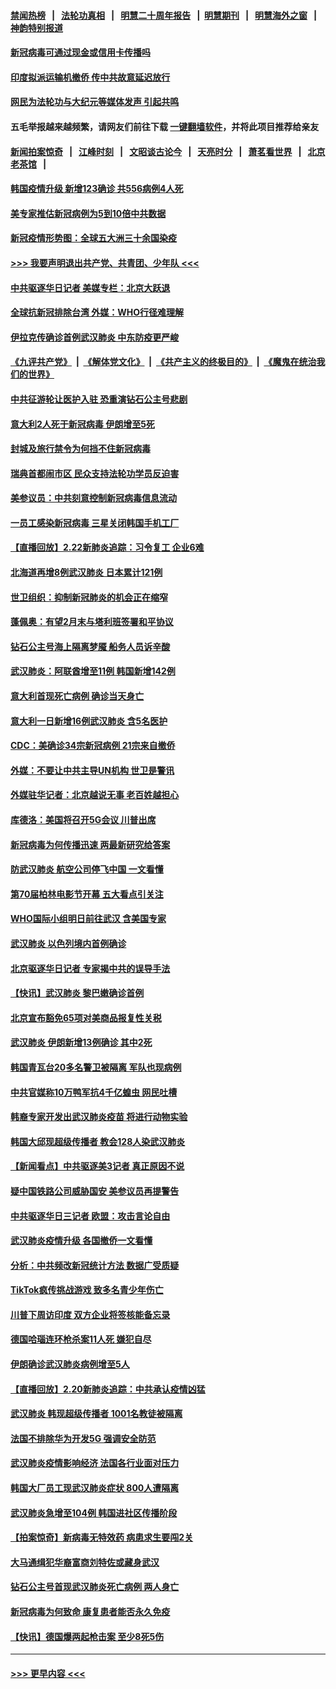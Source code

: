 #### [禁闻热榜](热点新闻.md?=0)  &nbsp;&nbsp;|&nbsp;&nbsp; [法轮功真相](https://github.com/gfw-breaker/truth/blob/master/README.md?=0) &nbsp;&nbsp;|&nbsp;&nbsp; [明慧二十周年报告](https://github.com/gfw-breaker/mh-reports/blob/master/README.md?=0) &nbsp;&nbsp;|&nbsp;&nbsp;[明慧期刊](https://github.com/gfw-breaker/mh-qikan) &nbsp;&nbsp;|&nbsp;&nbsp; [明慧海外之窗](https://github.com/gfw-breaker/mh-news/blob/master/README.md?=0) &nbsp;&nbsp;|&nbsp;&nbsp; [神韵特别报道](https://github.com/gfw-breaker/mh-news/blob/master/shenyun.md?=0)
#### [新冠病毒可通过现金或信用卡传播吗](../pages/nsc418/n11886629.md?t=02232031) 
#### [印度拟派运输机撤侨 传中共故意延迟放行](../pages/nsc418/n11889362.md?t=02232031) 
#### [网民为法轮功与大纪元等媒体发声 引起共鸣](../pages/nsc418/n11889143.md?t=02232031) 
#### 五毛举报越来越频繁，请网友们前往下载 [一键翻墙软件](https://github.com/gfw-breaker/ssr-accounts)，并将此项目推荐给亲友
#### [新闻拍案惊奇](https://github.com/gfw-breaker/banned-news/blob/master/pages/link4.md) &nbsp;&nbsp;|&nbsp;&nbsp; [江峰时刻](https://github.com/gfw-breaker/banned-news/blob/master/pages/link4.md) &nbsp;&nbsp;|&nbsp;&nbsp; [文昭谈古论今](https://github.com/gfw-breaker/banned-news/blob/master/pages/link4.md) &nbsp;&nbsp;|&nbsp;&nbsp; [天亮时分](https://github.com/gfw-breaker/banned-news/blob/master/pages/link4.md) &nbsp;&nbsp;|&nbsp;&nbsp; [萧茗看世界](https://github.com/gfw-breaker/banned-news/blob/master/pages/link4.md) &nbsp;&nbsp;|&nbsp;&nbsp; [北京老茶馆](https://github.com/gfw-breaker/banned-news/blob/master/pages/link4.md) &nbsp;&nbsp;|&nbsp;&nbsp; 
#### [韩国疫情升级 新增123确诊 共556病例4人死](../pages/nsc418/n11888882.md?t=02232031) 
#### [美专家推估新冠病例为5到10倍中共数据](../pages/nsc418/n11884404.md?t=02232031) 
#### [新冠疫情形势图：全球五大洲三十余国染疫](../pages/nsc418/n11888454.md?t=02232031) 
#### [>>> 我要声明退出共产党、共青团、少年队 <<<](https://github.com/begood0513/goodnews/blob/master/quit/letter.md) 
#### [中共驱逐华日记者 美媒专栏：北京大跃退](../pages/nsc418/n11888453.md?t=02232031) 
#### [全球抗新冠排除台湾 外媒：WHO行径难理解](../pages/nsc418/n11888248.md?t=02232031) 
#### [伊拉克传确诊首例武汉肺炎 中东防疫更严峻](../pages/nsc418/n11888333.md?t=02232031) 
#### [《九评共产党》](https://github.com/begood0513/9ping.md/blob/master/README.md) &nbsp;|&nbsp; [《解体党文化》](../../../../jtdwh.md/blob/master/README.md)  &nbsp;|&nbsp; [《共产主义的终极目的》](../../../../gczydzjmd.md/blob/master/README.md) &nbsp;|&nbsp; [《魔鬼在统治我们的世界》](../../../../mgztzwmdsj.md/blob/master/README.md) 
#### [中共征游轮让医护入驻 恐重演钻石公主号悲剧](../pages/nsc418/n11888077.md?t=02232031) 
#### [意大利2人死于新冠病毒 伊朗增至5死](../pages/nsc418/n11888083.md?t=02232031) 
#### [封城及旅行禁令为何挡不住新冠病毒](../pages/nsc418/n11888067.md?t=02232031) 
#### [瑞典首都闹市区 民众支持法轮功学员反迫害](../pages/nsc418/n11886192.md?t=02232031) 
#### [美参议员：中共刻意控制新冠病毒信息流动](../pages/nsc418/n11887949.md?t=02232031) 
#### [一员工感染新冠病毒 三星关闭韩国手机工厂](../pages/nsc418/n11887983.md?t=02232031) 
#### [【直播回放】2.22新肺炎追踪：习令复工 企业6难](../pages/nsc418/n11887888.md?t=02232031) 
#### [北海道再增8例武汉肺炎 日本累计121例](../pages/nsc418/n11887417.md?t=02232031) 
#### [世卫组织：抑制新冠肺炎的机会正在缩窄](../pages/nsc418/n11886977.md?t=02232031) 
#### [蓬佩奥：有望2月末与塔利班签署和平协议](../pages/nsc418/n11887248.md?t=02232031) 
#### [钻石公主号海上隔离梦魇 船务人员诉辛酸](../pages/nsc418/n11887145.md?t=02232031) 
#### [武汉肺炎：阿联酋增至11例 韩国新增142例](../pages/nsc418/n11887047.md?t=02232031) 
#### [意大利首现死亡病例 确诊当天身亡](../pages/nsc418/n11886856.md?t=02232031) 
#### [意大利一日新增16例武汉肺炎 含5名医护](../pages/nsc418/n11886558.md?t=02232031) 
#### [CDC：美确诊34宗新冠病例 21宗来自撤侨](../pages/nsc418/n11886795.md?t=02232031) 
#### [外媒：不要让中共主导UN机构 世卫是警讯](../pages/nsc418/n11886401.md?t=02232031) 
#### [外媒驻华记者：北京越说无事 老百姓越担心](../pages/nsc418/n11886604.md?t=02232031) 
#### [库德洛：美国将召开5G会议 川普出席](../pages/nsc418/n11886529.md?t=02232031) 
#### [新冠病毒为何传播迅速 两最新研究给答案](../pages/nsc418/n11886505.md?t=02232031) 
#### [防武汉肺炎 航空公司停飞中国 一文看懂](../pages/nsc418/n11866800.md?t=02232031) 
#### [第70届柏林电影节开幕 五大看点引关注](../pages/nsc418/n11886384.md?t=02232031) 
#### [WHO国际小组明日前往武汉 含美国专家](../pages/nsc418/n11886380.md?t=02232031) 
#### [武汉肺炎 以色列境内首例确诊](../pages/nsc418/n11886244.md?t=02232031) 
#### [北京驱逐华日记者 专家揭中共的误导手法](../pages/nsc418/n11886124.md?t=02232031) 
#### [【快讯】武汉肺炎 黎巴嫩确诊首例](../pages/nsc418/n11886151.md?t=02232031) 
#### [北京宣布豁免65项对美商品报复性关税](../pages/nsc418/n11885960.md?t=02232031) 
#### [武汉肺炎 伊朗新增13例确诊 其中2死](../pages/nsc418/n11885880.md?t=02232031) 
#### [韩国青瓦台20多名警卫被隔离 军队也现病例](../pages/nsc418/n11885612.md?t=02232031) 
#### [中共官媒称10万鸭军抗4千亿蝗虫 网民吐槽](../pages/nsc418/n11885738.md?t=02232031) 
#### [韩裔专家开发出武汉肺炎疫苗 将进行动物实验](../pages/nsc418/n11885726.md?t=02232031) 
#### [韩国大邱现超级传播者 教会128人染武汉肺炎](../pages/nsc418/n11885479.md?t=02232031) 
#### [【新闻看点】中共驱逐美3记者 真正原因不说](../pages/nsc418/n11883841.md?t=02232031) 
#### [疑中国铁路公司威胁国安 美参议员再提警告](../pages/nsc418/n11884300.md?t=02232031) 
#### [中共驱逐华日三记者 欧盟：攻击言论自由](../pages/nsc418/n11884179.md?t=02232031) 
#### [武汉肺炎疫情升级 各国撤侨一文看懂](../pages/nsc418/n11859313.md?t=02232031) 
#### [分析：中共频改新冠统计方法 数据广受质疑](../pages/nsc418/n11883875.md?t=02232031) 
#### [TikTok疯传挑战游戏 致多名青少年伤亡](../pages/nsc418/n11883598.md?t=02232031) 
#### [川普下周访印度 双方企业将签核能备忘录](../pages/nsc418/n11883604.md?t=02232031) 
#### [德国哈瑙连环枪杀案11人死 嫌犯自尽](../pages/nsc418/n11883151.md?t=02232031) 
#### [伊朗确诊武汉肺炎病例增至5人](../pages/nsc418/n11883308.md?t=02232031) 
#### [【直播回放】2.20新肺炎追踪：中共承认疫情凶猛](../pages/nsc418/n11883291.md?t=02232031) 
#### [武汉肺炎 韩现超级传播者 1001名教徒被隔离](../pages/nsc418/n11883162.md?t=02232031) 
#### [法国不排除华为开发5G 强调安全防范](../pages/nsc418/n11882964.md?t=02232031) 
#### [武汉肺炎疫情影响经济 法国各行业面对压力](../pages/nsc418/n11883033.md?t=02232031) 
#### [韩国大厂员工现武汉肺炎症状 800人遭隔离](../pages/nsc418/n11882849.md?t=02232031) 
#### [武汉肺炎急增至104例 韩国进社区传播阶段](../pages/nsc418/n11882544.md?t=02232031) 
#### [【拍案惊奇】新病毒无特效药 病患求生要闯2关](../pages/nsc418/n11881829.md?t=02232031) 
#### [大马通缉犯华裔富商刘特佐或藏身武汉](../pages/nsc418/n11882264.md?t=02232031) 
#### [钻石公主号首现武汉肺炎死亡病例 两人身亡](../pages/nsc418/n11882013.md?t=02232031) 
#### [新冠病毒为何致命 康复患者能否永久免疫](../pages/nsc418/n11881488.md?t=02232031) 
#### [【快讯】德国爆两起枪击案 至少8死5伤](../pages/nsc418/n11881802.md?t=02232031) 

----
#### [ >>> 更早内容 <<< ](../indexes/nsc418-earlier.md)
